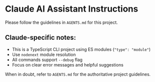 # Claude AI Assistant Instructions

Please follow the guidelines in `AGENTS.md` for this project.

## Claude-specific notes:

- This is a TypeScript CLI project using ES modules (`"type": "module"`)
- Use `nodenext` module resolution
- All commands support `--debug` flag
- Focus on clear error messages and helpful suggestions

When in doubt, refer to `AGENTS.md` for the authoritative project guidelines.